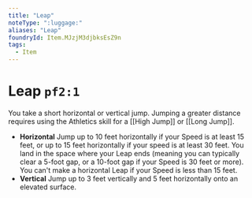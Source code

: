 ```yaml
---
title: "Leap"
noteType: ":luggage:"
aliases: "Leap"
foundryId: Item.MJzjM3djbksEsZ9n
tags:
  - Item
---
```


# Leap `pf2:1`

You take a short horizontal or vertical jump. Jumping a greater distance requires using the Athletics skill for a [[High Jump]] or [[Long Jump]].

*   **Horizontal** Jump up to 10 feet horizontally if your Speed is at least 15 feet, or up to 15 feet horizontally if your speed is at least 30 feet. You land in the space where your Leap ends (meaning you can typically clear a 5-foot gap, or a 10-foot gap if your Speed is 30 feet or more). You can't make a horizontal Leap if your Speed is less than 15 feet.
*   **Vertical** Jump up to 3 feet vertically and 5 feet horizontally onto an elevated surface.
